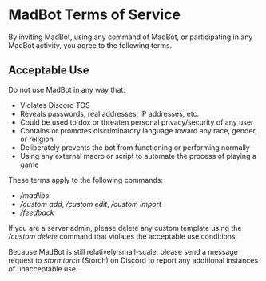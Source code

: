 # MadBot Terms of Service

By inviting MadBot, using any command of MadBot, or participating in any MadBot activity, you agree to the following terms.

## Acceptable Use

Do not use MadBot in any way that:
- Violates Discord TOS
- Reveals passwords, real addresses, IP addresses, etc.
- Could be used to dox or threaten personal privacy/security of any user
- Contains or promotes discriminatory language toward any race, gender, or religion
- Deliberately prevents the bot from functioning or performing normally
- Using any external macro or script to automate the process of playing a game

These terms apply to the following commands:
- */madlibs*
- */custom add*, */custom edit*, */custom import*
- */feedback*

If you are a server admin, please delete any custom template using the */custom delete* command that violates the acceptable use conditions.

Because MadBot is still relatively small-scale, please send a message request to *stormtorch* (Storch) on Discord to report any additional instances of unacceptable use.

